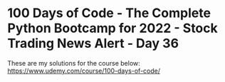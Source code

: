 # 100 Days of Code - The Complete Python Bootcamp for 2022 - Stock Trading News Alert - Day 36

These are my solutions for the course below:<br>
https://www.udemy.com/course/100-days-of-code/